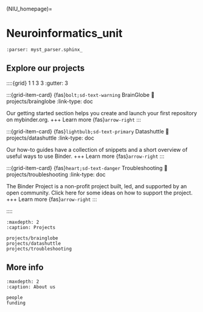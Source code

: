 
(NIU_homepage)=
# Neuroinformatics_unit

```{include} ../README.md
:parser: myst_parser.sphinx_
```

## Explore our projects

::::{grid} 1 1 3 3
:gutter: 3

:::{grid-item-card} {fas}`bolt;sd-text-warning` BrainGlobe
:link: projects/brainglobe
:link-type: doc

Our getting started section helps you create and launch your first repository on mybinder.org.
+++
Learn more {fas}`arrow-right`
:::

:::{grid-item-card} {fas}`lightbulb;sd-text-primary` Datashuttle
:link: projects/datashuttle
:link-type: doc

Our how-to guides have a collection of snippets and a short overview of useful ways to use Binder.
+++
Learn more {fas}`arrow-right`
:::

:::{grid-item-card} {fas}`heart;sd-text-danger` Troubleshooting
:link: projects/troubleshooting
:link-type: doc

The Binder Project is a non-profit project built, led, and supported by an open community.
Click here for some ideas on how to support the project.
+++
Learn more {fas}`arrow-right`
:::

::::

```{toctree}
:maxdepth: 2
:caption: Projects

projects/brainglobe
projects/datashuttle
projects/troubleshooting
```

## More info

```{toctree}
:maxdepth: 2
:caption: About us

people
funding
```
